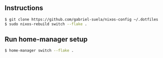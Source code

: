 ## Instructions

```bash
$ git clone https://github.com/gabriel-suela/nixos-config ~/.dotfiles | cd ~/.dotfiles
$ sudo nixos-rebuild switch --flake .
```

## Run home-manager setup

```bash
$ home-manager switch --flake .
```
